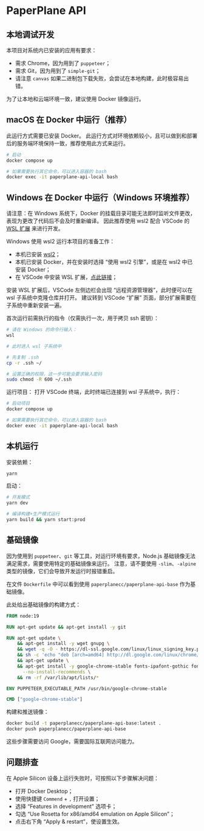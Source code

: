 # PaperPlane API

## 本地调试开发

本项目对系统内已安装的应用有要求：

- 需求 Chrome，因为用到了 `puppeteer`；
- 需求 Git，因为用到了 `simple-git`；
- 请注意 `canvas` 如果二进制包下载失败，会尝试在本地构建，此时极容易出错。

为了让本地和云端环境一致，建议使用 Docker 镜像运行。

## macOS 在 Docker 中运行（推荐）

此运行方式需要已安装 Docker。
此运行方式对环境依赖较小，且可以做到和部署后的服务端环境保持一致，推荐使用此方式来运行。

```bash
# 启动
docker compose up

# 如果需要执行其它命令，可以进入容器的 bash
docker exec -it paperplane-api-local bash
```

## Windows 在 Docker 中运行（Windows 环境推荐）

请注意：在 Windows 系统下，Docker 的挂载目录可能无法即时监听文件更改，表现为更改了代码后不会及时重新编译。
因此推荐使用 wsl2 配合 VSCode 的 [WSL 扩展](https://marketplace.visualstudio.com/items?itemName=ms-vscode-remote.remote-wsl) 来进行开发。

Windows 使用 wsl2 运行本项目的准备工作：

- 本机已安装 [wsl2](https://learn.microsoft.com/zh-cn/windows/wsl/install)；
- 本机已安装 Docker，并在安装时选择 “使用 wsl2 引擎”，或是在 wsl2 中已安装 Docker；
- 在 VSCode 中安装 WSL 扩展，[点此链接](https://marketplace.visualstudio.com/items?itemName=ms-vscode-remote.remote-wsl)；

安装 WSL 扩展后，VSCode 左侧边栏会出现 “远程资源管理器”，此时便可以在 wsl 子系统中克隆仓库并打开。
建议转到 VSCode “扩展” 页面，部分扩展需要在子系统中重新安装一遍。

首次运行前需执行的指令（仅需执行一次，用于拷贝 ssh 密钥）：

```bash
# 请在 Windows 的命令行输入：
wsl

# 此时进入 wsl 子系统中

# 先复制 .ssh
cp -r .ssh ~/

# 设置正确的权限，这一步可能会要求输入密码
sudo chmod -R 600 ~/.ssh
```

运行项目：
打开 VSCode 终端，此时终端已连接到 wsl 子系统中，执行：

```bash
# 启动项目
docker compose up

# 如果需要执行其它命令，可以进入容器的 bash
docker exec -it paperplane-api-local bash
```


## 本机运行

安装依赖：

```bash
yarn
```

启动：

```bash
# 开发模式
yarn dev

# 编译构建+生产模式运行
yarn build && yarn start:prod
```

## 基础镜像

因为使用到 `puppeteer`、`git` 等工具，对运行环境有要求，Node.js 基础镜像无法满足需求，需要使用特定的基础镜像来运行。
注意，请不要使用 `-slim`、`-alpine` 类型的镜像，它们会导致开发运行时报错重启。

在文件 `Dockerfile` 中可以看到使用 `paperplanecc/paperplane-api-base` 作为基础镜像。

此处给出基础镜像的构建方式：

```Dockerfile
FROM node:19

RUN apt-get update && apt-get install -y git

RUN apt-get update \
    && apt-get install -y wget gnupg \
    && wget -q -O - https://dl-ssl.google.com/linux/linux_signing_key.pub | apt-key add - \
    && sh -c 'echo "deb [arch=amd64] http://dl.google.com/linux/chrome/deb/ stable main" >> /etc/apt/sources.list.d/google.list' \
    && apt-get update \
    && apt-get install -y google-chrome-stable fonts-ipafont-gothic fonts-wqy-zenhei fonts-thai-tlwg fonts-kacst fonts-freefont-ttf libxss1 \
      --no-install-recommends \
    && rm -rf /var/lib/apt/lists/*

ENV PUPPETEER_EXECUTABLE_PATH /usr/bin/google-chrome-stable

CMD ["google-chrome-stable"]
```

构建和推送镜像：

```bash
docker build -t paperplanecc/paperplane-api-base:latest .
docker push paperplanecc/paperplane-api-base
```

这些步骤需要访问 Google，需要国际互联网访问能力。

## 问题排查

在 Apple Silicon 设备上运行失败时，可按照以下步骤解决问题：

- 打开 Docker Desktop；
- 使用快捷键 `Commend` + `,` 打开设置；
- 选择 “Features in development” 选项卡；
- 勾选 “Use Rosetta for x86/amd64 emulation on Apple Silicon”；
- 点击右下角 “Apply & restart”，使设置生效。

